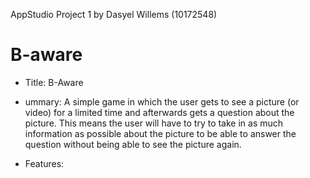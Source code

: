 AppStudio Project 1 by Dasyel Willems (10172548)

# B-aware #


+   Title:     B-Aware

+   ummary:   A simple game in which the user gets to see a picture (or video) for a limited time and afterwards 
gets a question about the picture. This means the user will have to try to take in as much information as 
possible about the picture to be able to answer the question without being able to see the picture again.

+   Features:

